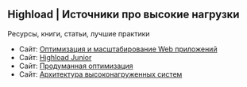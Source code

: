 ## Highload | Источники про высокие нагрузки
Ресурсы, книги, статьи, лучшие практики  

* Сайт: [Оптимизация и масштабирование Web приложений](http://ruhighload.com/)
* Сайт: [Highload Junior](http://junior.highload.ru/)
* Сайт: [Продуманная оптимизация](http://optimization.guide/)
* Сайт: [Архитектура высоконагруженных систем](https://www.insight-it.ru/highload/)